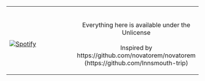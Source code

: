 <table width="100%"> 
  <tr>
  <td width="50%">
      
&nbsp; <br> [![Spotify](http://invisibles.tk:1984/spotify)](https://open.spotify.com/user/y34r75db5o7eksagdl8lsaamw)

  </td>
  <td width="50%">

<br>


<p align="center">Everything here is available under the Unlicense<br><br>
Inspired by https://github.com/novatorem/novatorem <br>
(https://github.com/Innsmouth-trip)
</p> 
  </td>
  </table>
